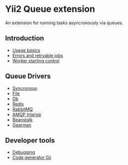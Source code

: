 Yii2 Queue extension
====================

An extension for running tasks asyncronously via queues.

Introduction
------------

* [Usage basics](usage.md)
* [Errors and retryable jobs](retryable.md)
* [Worker starting control](worker.md)

Queue Drivers
-------------

* [Syncronous](driver-sync.md)
* [File](driver-file.md)
* [Db](driver-db.md)
* [Redis](driver-redis.md)
* [RabbitMQ](driver-amqp.md)
* [AMQP Interop](driver-amqp-interop.md)
* [Beanstalk](driver-beanstalk.md)
* [Gearman](driver-gearman.md)

Developer tools
---------------

* [Debugging](debug.md)
* [Code generator Gii](gii.md)
